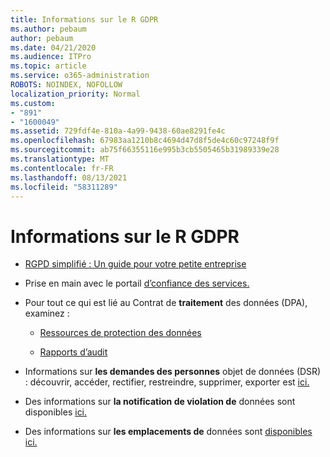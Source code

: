 ```yaml
---
title: Informations sur le R GDPR
ms.author: pebaum
author: pebaum
ms.date: 04/21/2020
ms.audience: ITPro
ms.topic: article
ms.service: o365-administration
ROBOTS: NOINDEX, NOFOLLOW
localization_priority: Normal
ms.custom:
- "891"
- "1600049"
ms.assetid: 729fdf4e-810a-4a99-9438-60ae8291fe4c
ms.openlocfilehash: 67983aa1210b8c4694d47d8f5de4c60c97248f9f
ms.sourcegitcommit: ab75f66355116e995b3cb5505465b31989339e28
ms.translationtype: MT
ms.contentlocale: fr-FR
ms.lasthandoff: 08/13/2021
ms.locfileid: "58311289"
---
```

# <a name="information-about-gdpr"></a>Informations sur le R GDPR

- [RGPD simplifié : Un guide pour votre petite entreprise](https://docs.microsoft.com/microsoft-365/admin/security-and-compliance/gdpr-compliance)

- Prise en main avec le portail [d’confiance des services.](https://servicetrust.microsoft.com/ViewPage/GDPRGetStarted)

- Pour tout ce qui est lié au Contrat de **traitement** des données (DPA), examinez :

  - [Ressources de protection des données](https://servicetrust.microsoft.com/ViewPage/TrustDocuments)

  - [Rapports d’audit](https://servicetrust.microsoft.com/ViewPage/MSComplianceGuide)

- Informations sur **les demandes des personnes** objet de données (DSR) : découvrir, accéder, rectifier, restreindre, supprimer, exporter est [ici.](https://docs.microsoft.com/microsoft-365/compliance/gdpr-dsr-office365)

- Des informations sur **la notification de violation de** données sont disponibles [ici.](https://servicetrust.microsoft.com/ViewPage/GDPRBreach)

- Des informations sur **les emplacements de** données sont [disponibles ici.](https://products.office.com/where-is-your-data-located?ms.officeurl=datamaps&amp;geo=All#All)

